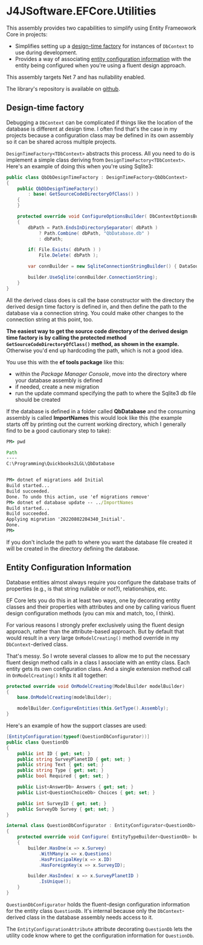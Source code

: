 # J4JSoftware.EFCore.Utilities

This assembly provides two capabilities to simplify using Entity Frameowork Core in projects:

- Simplifies setting up a [design-time factory](#design-time-factory) for instances of `DbContext` to use during development.
- Provides a way of associating [entity configuration information](#entity-configuration-information) with the entity being configured when you're using a fluent design approach.

This assembly targets Net 7 and has nullability enabled.

The library's repository is available on [github](https://github.com/markolbert/ProgrammingUtilities/blob/master/docs/efcore.md).

## Design-time factory

Debugging a `DbContext` can be complicated if things like the location of the database is different at design time. I often find that's the case in my projects because a configuration class may be defined in its own assembly so it can be shared across multiple projects.

`DesignTimeFactory<TDbContext>` abstracts this process. All you need to do is implement a simple class deriving from
`DesignTimeFactory<TDbContext>`. Here's an example of doing this when you're using Sqlite3:

```csharp
public class QbDbDesignTimeFactory : DesignTimeFactory<QbDbContext>
{
    public QbDbDesignTimeFactory()
        : base( GetSourceCodeDirectoryOfClass() )
    {
    }

    protected override void ConfigureOptionsBuilder( DbContextOptionsBuilder<QbDbContext> builder, string dbDirectory )
    {
        dbPath = Path.EndsInDirectorySeparator( dbPath )
            ? Path.Combine( dbPath, "QbDatabase.db" )
            : dbPath;

        if( File.Exists( dbPath ) )
            File.Delete( dbPath );

        var connBuilder = new SqliteConnectionStringBuilder() { DataSource = dbPath };

        builder.UseSqlite(connBuilder.ConnectionString);
    }
}
```

All the derived class does is call the base constructor with the directory the derived design time factory is defined in, and then define the path to the database via a connection string. You could make other changes to the connection string at this point, too.

**The easiest way to get the source code directory of the derived design time
factory is by calling the protected method `GetSourceCodeDirectoryOfClass()`
method, as shown in the example.** Otherwise you'd end up hardcoding the path,
which is not a good idea.

You use this with the **ef tools package** like this:

- within the *Package Manager Console*, move into the directory where your database
assembly is defined
- if needed, create a new migration
- run the update command specifying the path to where the Sqlite3 db file should
be created

If the database is defined in a folder called **QbDatabase** and the consuming
assembly is called **ImportNames** this would look like this (the example starts
off by printing out the current working directory, which I generally find to be a
good cautionary step to take):

```cmd
PM> pwd

Path                                    
----                                    
C:\Programming\Quickbooks2LGL\QbDatabase


PM> dotnet ef migrations add Initial
Build started...
Build succeeded.
Done. To undo this action, use 'ef migrations remove'
PM> dotnet ef database update -- ../ImportNames
Build started...
Build succeeded.
Applying migration '20220802204340_Initial'.
Done.
PM> 
```

If you don't include the path to where you want the database file created it will
be created in the directory defining the database.

## Entity Configuration Information

Database entities almost always require you configure the database traits of properties (e.g., is that string nullable or not?), relationships, etc.

EF Core lets you do this in at least two ways, one by decorating entity classes and their properties with attributes and one by calling various fluent design configuration methods (you can mix and match, too,
I think).

For various reasons I strongly prefer exclusively using the fluent design approach, rather than the attribute-based approach. But by default that would result in a very large `OnModelCreating()` method override in my `DbContext`-derived class.

That's messy. So I wrote several classes to allow me to put the necessary fluent design method calls in a class I associate with an entity class. Each entity gets its own configuration class. And a single extension method call in `OnModelCreating()` knits it all together:

```csharp
protected override void OnModelCreating(ModelBuilder modelBuilder)
{
    base.OnModelCreating(modelBuilder);

    modelBuilder.ConfigureEntities(this.GetType().Assembly);
}
```

Here's an example of how the support classes are used:

```csharp
[EntityConfiguration(typeof(QuestionDbConfigurator))]
public class QuestionDb
{
    public int ID { get; set; }
    public string SurveyPlanetID { get; set; }
    public string Text { get; set; }
    public string Type { get; set; }
    public bool Required { get; set; }

    public List<AnswerDb> Answers { get; set; }
    public List<QuestionChoiceDb> Choices { get; set; }

    public int SurveyID { get; set; }
    public SurveyDb Survey { get; set; }
}

internal class QuestionDbConfigurator : EntityConfigurator<QuestionDb>
{
    protected override void Configure( EntityTypeBuilder<QuestionDb> builder )
    {
        builder.HasOne(x => x.Survey)
            .WithMany(x => x.Questions)
            .HasPrincipalKey(x => x.ID)
            .HasForeignKey(x => x.SurveyID);

        builder.HasIndex( x => x.SurveyPlanetID )
            .IsUnique();
    }
}
```

`QuestionDbConfigurator` holds the fluent-design configuration information for the entity class `QuestionDb`. It's internal because only the `DbContext`-derived class in the database assembly needs access to it.

The `EntityConfigurationAttribute` attribute decorating `QuestionDb` lets the utility code know where to get the configuration information for `QuestionDb`.
